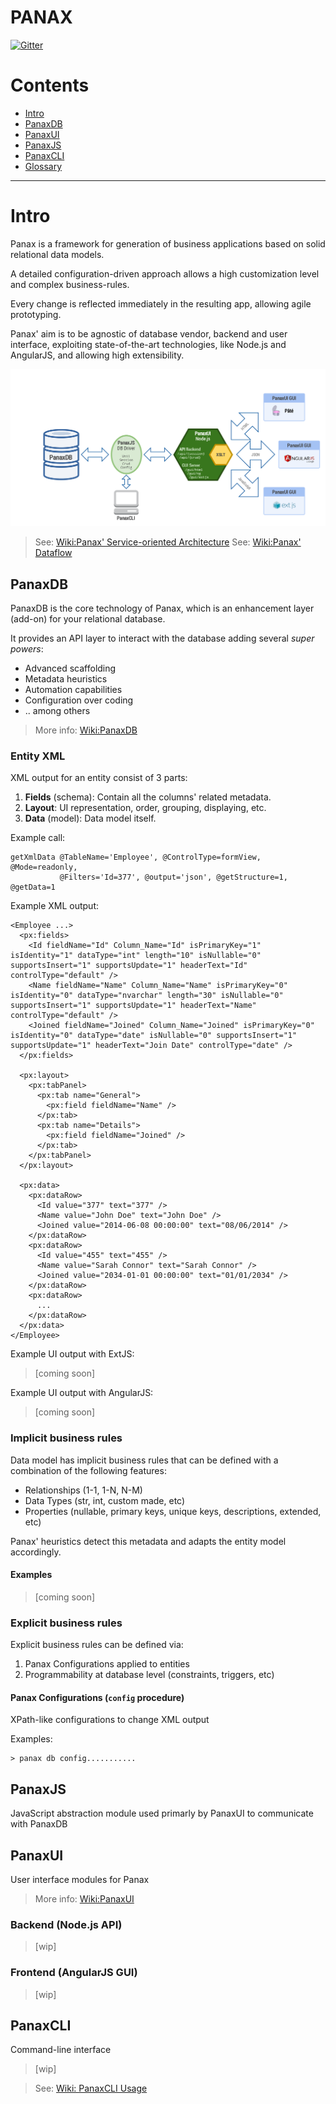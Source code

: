 # PANAX

[![Gitter](https://badges.gitter.im/Join%20Chat.svg)](https://gitter.im/panaxit/panax?utm_source=badge&utm_medium=badge&utm_campaign=pr-badge&utm_content=badge)

# Contents

- [Intro](#intro)
- [PanaxDB](#panaxdb)
- [PanaxUI](#panaxui)
- [PanaxJS](#panaxjs)
- [PanaxCLI](#panaxcli)
- [Glossary](#glossary)

---

# Intro

Panax is a framework for generation of business applications based on solid relational data models.

A detailed configuration-driven approach allows a high customization level and complex business-rules.

Every change is reflected immediately in the resulting app, allowing agile prototyping.

Panax' aim is to be agnostic of database vendor, backend and user interface, exploiting state-of-the-art technologies, like Node.js and AngularJS, and allowing high extensibility.

![Panax SOA use-cases](https://raw.githubusercontent.com/panaxit/panax/master/wiki_resources/panax_dataflow.png)

> See: [Wiki:Panax' Service-oriented Architecture](https://github.com/panaxit/panax/wiki/Panax-SOA)
> See: [Wiki:Panax' Dataflow](https://github.com/panaxit/panax/wiki/Panax-Dataflow)

## PanaxDB

PanaxDB is the core technology of Panax, which is an enhancement layer (add-on) for your relational database.

It provides an API layer to interact with the database adding several _super powers_:
  - Advanced scaffolding
  - Metadata heuristics
  - Automation capabilities
  - Configuration over coding
  - .. among others

> More info: [Wiki:PanaxDB](https://github.com/panaxit/panax/wiki/PanaxDB)

### Entity XML

XML output for an entity consist of 3 parts:
  
  1. **Fields** (schema): Contain all the columns' related metadata.
  2. **Layout**: UI representation, order, grouping, displaying, etc.
  3. **Data** (model): Data model itself.

Example call:

    getXmlData @TableName='Employee', @ControlType=formView, @Mode=readonly,
               @Filters='Id=377', @output='json', @getStructure=1, @getData=1


Example XML output:

    <Employee ...>
      <px:fields>
        <Id fieldName="Id" Column_Name="Id" isPrimaryKey="1" isIdentity="1" dataType="int" length="10" isNullable="0" supportsInsert="1" supportsUpdate="1" headerText="Id" controlType="default" />
        <Name fieldName="Name" Column_Name="Name" isPrimaryKey="0" isIdentity="0" dataType="nvarchar" length="30" isNullable="0" supportsInsert="1" supportsUpdate="1" headerText="Name" controlType="default" />
        <Joined fieldName="Joined" Column_Name="Joined" isPrimaryKey="0" isIdentity="0" dataType="date" isNullable="0" supportsInsert="1" supportsUpdate="1" headerText="Join Date" controlType="date" />
      </px:fields>
      
      <px:layout>
        <px:tabPanel>
          <px:tab name="General">
            <px:field fieldName="Name" />
          </px:tab>
          <px:tab name="Details">
            <px:field fieldName="Joined" />
          </px:tab>
        </px:tabPanel>
      </px:layout>
      
      <px:data>
        <px:dataRow>
          <Id value="377" text="377" />
          <Name value="John Doe" text="John Doe" />
          <Joined value="2014-06-08 00:00:00" text="08/06/2014" />
        </px:dataRow>
        <px:dataRow>
          <Id value="455" text="455" />
          <Name value="Sarah Connor" text="Sarah Connor" />
          <Joined value="2034-01-01 00:00:00" text="01/01/2034" />
        </px:dataRow>
        <px:dataRow>
          ...
        </px:dataRow>
      </px:data>
    </Employee>

Example UI output with ExtJS:

> [coming soon]

Example UI output with AngularJS:

> [coming soon]

### Implicit business rules

Data model has implicit business rules that can be defined with a combination of the following features:

- Relationships (1-1, 1-N, N-M)
- Data Types (str, int, custom made, etc)
- Properties (nullable, primary keys, unique keys, descriptions, extended, etc)

Panax' heuristics detect this metadata and adapts the entity model accordingly.

#### Examples

> [coming soon]

### Explicit business rules

Explicit business rules can be defined via:

1. Panax Configurations applied to entities
2. Programmability at database level (constraints, triggers, etc)

#### Panax Configurations (`config` procedure)

XPath-like configurations to change XML output

Examples:

    > panax db config...........

## PanaxJS

JavaScript abstraction module used primarly by PanaxUI to communicate with PanaxDB

## PanaxUI

User interface modules for Panax

> More info: [Wiki:PanaxUI](https://github.com/panaxit/panax/wiki/PanaxUI)

### Backend (Node.js API)

> [wip]

### Frontend (AngularJS GUI)

> [wip]

## PanaxCLI

Command-line interface

> [wip]

> See: [Wiki: PanaxCLI Usage](https://github.com/panaxit/panax/wiki/PanaxCLI)
